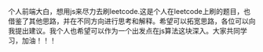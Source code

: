 个人前端大白，想用js来尽力去刷leetcode.这是个人在leetcode上刷的题目，也借鉴了其他思路，并在不同方向进行思考和解释。希望可以拓宽思路，各位可以向我提出建议。我个人也希望可以作为一个出发点在js算法这块深入。大家共同学习，加油！！！
